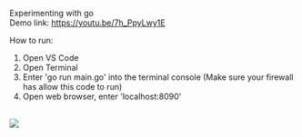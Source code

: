 Experimenting with go
<br/>
Demo link: https://youtu.be/7h_PpyLwy1E
<br/>

How to run:
<br/>
 1. Open VS Code
 2. Open Terminal
 3. Enter 'go run main.go' into the terminal console (Make sure your firewall has allow this code to run)
 4. Open web browser, enter 'localhost:8090'
 
<br/>
<img src="https://raw.githubusercontent.com/daniel-yap-aeiou/go-test/blob/master/img/screencapture-localhost-8090-2020-10-12-18_24_23.png?raw=true" />
